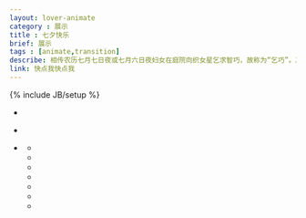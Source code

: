 ```yaml
---
layout: lover-animate
category : 展示
title : 七夕快乐
brief: 展示
tags : [animate,transition]
describe: 相传农历七月七日夜或七月六日夜妇女在庭院向织女星乞求智巧，故称为“乞巧”。其被赋予牛郎织女的传说使其成为极具浪漫色彩的节日之一。每年这个时候大街小巷都充斥着浪漫的气氛，情侣们都用各式各样的方式来度过这个节日。单身汪们都窝在家里摸摸哭泣，哈哈哈哈~~~闲来做了一个七夕小动画，快点击题目来看吧~~~
link: 快点我快点我
---
```

{% include JB/setup %}

<ul class="content">
  <li class="a_background">
    <div id="a_top"></div>
    <div id="a_mid"></div>
    <div id="a_bottom"></div>
    <div class="cloud">
      <div id="big_cloud" class="cloudmoveB"></div>
      <div id="small_cloud" class="cloudmoveS"></div>
    </div>
    <div class="sun sun_down"></div>          
  </li>
  <li class="b_background">
    <div class="lamp_dark"></div>
    <div class="shopdoor">
      <div class="leftdoor"></div>
      <div class="rightdoor"></div>
    </div>
    <div class="bird"></div>
  </li>
  <li class="c_background">
    <div id="c_top">
      <ul class="stars">
        <li></li>
        <li></li>
        <li></li>
        <li></li>
        <li></li>
        <li></li>
        <li></li>
      </ul>
    </div>
    <div id="c_mid"></div>
    <div id="c_bottom"></div>
    <div id="girl"></div>
    <span class="logo"></span>
  </li>
</ul>
<div id="boy" class="character"></div>